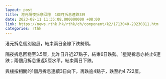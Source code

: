 ```yaml
---
layout: post
title: 港元隔夜拆息回穩　1個月拆息連跌3日
date: 2023-08-11 11:35:08.000000000 +08:00
link: https://news.rthk.hk/rthk/ch/component/k2/1713040-20230811.htm
categories: rthk
---
```


港元拆息個別發展，結束兩日全線下跌勢頭。

隔夜拆息回穩至3.5厘，比昨日升近27點子，結束6日跌勢。1星期拆息亦終止6連跌；兩個月拆息重返5厘水平，結束兩日下跌。

與樓按相關的1個月拆息連續3日向下，再跌逾4點子，跌至約4.722厘。
